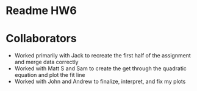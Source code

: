 # Readme HW6

# Collaborators
* Worked primarily with Jack to recreate the first half of the assignment and merge data correctly
* Worked with Matt S and Sam to create the get through the quadratic equation and plot the fit line
* Worked with John and Andrew to finalize, interpret, and fix my plots

